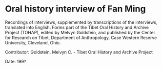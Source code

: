 # Oral history interview of Fan Ming  
Recordings of interviews, supplemented by transcriptions of the interviews, translated into English. Forms part of the Tibet Oral History and Archive Project (TOHAP), edited by Melvyn Goldstein, and published by the Center for Research on Tibet, Department of Anthropology, Case Western Reserve University, Cleveland, Ohio. 

Contributor: Goldstein, Melvyn C. - Tibet Oral History and Archive Project  

Date:
199?  

